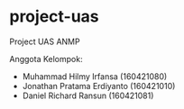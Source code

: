 # project-uas
Project UAS ANMP

Anggota Kelompok:

- Muhammad Hilmy Irfansa (160421080)
- Jonathan Pratama Erdiyanto (160421010)
- Daniel Richard Ransun (160421081)
